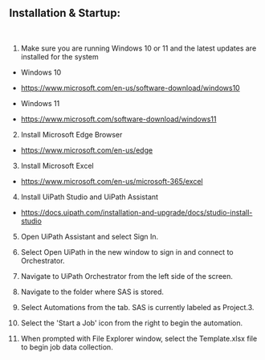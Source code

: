 ## Installation & Startup:
<br>

1. Make sure you are running Windows 10 or 11 and the latest updates are installed for the system
 * Windows 10
  - https://www.microsoft.com/en-us/software-download/windows10
 * Windows 11
  - https://www.microsoft.com/software-download/windows11

2. Install Microsoft Edge Browser
 - https://www.microsoft.com/en-us/edge

3. Install Microsoft Excel
 - https://www.microsoft.com/en-us/microsoft-365/excel

4. Install UiPath Studio and UiPath Assistant
 - https://docs.uipath.com/installation-and-upgrade/docs/studio-install-studio

5. Open UiPath Assistant and select Sign In.

6. Select Open UiPath in the new window to sign in and connect to Orchestrator.

7. Navigate to UiPath Orchestrator from the left side of the screen.

8. Navigate to the folder where SAS is stored.

9. Select Automations from the tab. SAS is currently labeled as Project.3.

10. Select the 'Start a Job' icon from the right to begin the automation.

11. When prompted with File Explorer window, select the Template.xlsx file to begin job data collection.
